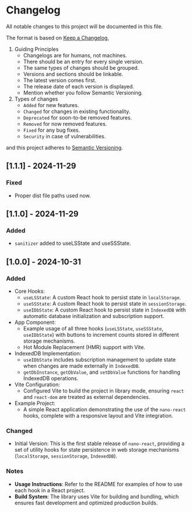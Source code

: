 # Changelog

All notable changes to this project will be documented in this file.

The format is based on [Keep a Changelog](https://keepachangelog.com/en/1.0.0/),
1. Guiding Principles
	- Changelogs are for humans, not machines.
	- There should be an entry for every single version.
	- The same types of changes should be grouped.
	- Versions and sections should be linkable.
	- The latest version comes first.
	- The release date of each version is displayed.
	- Mention whether you follow Semantic Versioning.
2. Types of changes
	- `Added` for new features.
	- `Changed` for changes in existing functionality.
	- `Deprecated` for soon-to-be removed features.
	- `Removed` for now removed features.
	- `Fixed` for any bug fixes.
	- `Security` in case of vulnerabilities.

and this project adheres to [Semantic Versioning](https://semver.org/spec/v2.0.0.html).

## [1.1.1] - 2024-11-29

### Fixed
- Proper dist file paths used now.

## [1.1.0] - 2024-11-29

### Added
- `sanitizer` added to useLSState and useSSState.

## [1.0.0] - 2024-10-31

### Added
- Core Hooks: 
  - `useLSState`: A custom React hook to persist state in `localStorage`.
  - `useSSState`: A custom React hook to persist state in `sessionStorage`.
  - `useIDbState`: A custom React hook to persist state in `IndexedDB` with automatic database initialization and subscription support.
- App Component: 
  - Example usage of all three hooks (`useLSState`, `useSSState`, `useIDbState`) with buttons to increment counts stored in different storage mechanisms.
  - Hot Module Replacement (HMR) support with Vite.
- IndexedDB Implementation: 
  - `useIDbState` includes subscription management to update state when changes are made externally in `IndexedDB`.
  - `getDbInstance`, `getDbValue`, and `setDbValue` functions for handling IndexedDB operations.
- Vite Configuration: 
  - Configured Vite to build the project in library mode, ensuring `react` and `react-dom` are treated as external dependencies.
- Example Project: 
  - A simple React application demonstrating the use of the `nano-react` hooks, complete with a responsive layout and Vite integration.

### Changed
- Initial Version: This is the first stable release of `nano-react`, providing a set of utility hooks for state persistence in web storage mechanisms (`localStorage`, `sessionStorage`, `IndexedDB`).

### Notes
- **Usage Instructions**: Refer to the README for examples of how to use each hook in a React project.
- **Build System**: The library uses Vite for building and bundling, which ensures fast development and optimized production builds.
